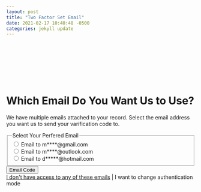 ```yaml
---
layout: post
title: "Two Factor Set Email"
date: 2021-02-17 10:40:48 -0500
categories: jekyll update
---
```


<div class="bg_acc flex justify_center texture_dust m-b_5">
<div class="b_n3 bg_primary br_3 br_circle br_solid br_white-9 flex_none m-b_n5 m-t_5 m-x_auto p_3 shadow_overlap-light c_white " style="width:100px;height:100px;align-content: center;justify-content: center;display: grid;">
<i class="fas fa-envelope font_8 c_white"></i>
</div>
</div>
<div class="m_auto max-w_30 p-y_5">
<div class="reading-reading-typography">
<h1>Which Email Do You Want Us to Use?</h1>
<p>We have multiple emails attached to your record.  Select the email address you want us to send your varification code to.</p>
<fieldset class="question font_ui br_none">
    <legend
            class="label-holder flex font-size_up font_medium p-y_2">
        <!----> <span class="flex_shrink">Select Your Perfered Email
        </span>
        <!----> <span
              class="required-holder flex_shrink font_n5"><i
               class="fas fa-asterisk c_warning vertical-align_top"></i></span>
    </legend>
    <div class="input-holder flex self_end">
        <div class="flex_auto flex_column">
            <div class="flex flex_auto m-b_3 m-t_2"><input name="uniqueRadio" id="radio_0" type="radio" required="required" class="flex_none font_3 lh_0 self_center" value="1">
                <label for="radio_0" class="block flex_auto m-b_0 p-l_3 text_left w_100">
                    Email to m****@gmail.com
                </label>
            </div>
            <div class="flex flex_auto m-b_3 m-t_2"><input name="uniqueRadio" id="radio_1" type="radio" required="required" class="flex_none font_3 lh_0 self_center" value="1">
                <label for="radio_1" class="block flex_auto m-b_0 p-l_3 text_left w_100">
                    Email to m****@outlook.com
                </label>
            </div>
            <div class="flex flex_auto m-b_3 m-t_2"><input name="uniqueRadio" id="radio_2" type="radio" required="required" class="flex_none font_3 lh_0 self_center" value="1">
                <label for="radio_2" class="block flex_auto m-b_0 p-l_3 text_left w_100">
                    Email to d*****@hotmail.com
                </label>
            </div>
        </div>
    </div>
    <div class="font-size_down">
    </div>
</fieldset>
<div class="text_center m-b_4">
    <button class="ease_out transition_1 f:outline_none text_center br_none inline-block w_auto font_medium p-y_3 lh_2 p-x_4 font_1 font_2:md  c_white h:c_white h:bg_primary-n2 br_primary-n3 bg_primary shadow_overlap-light br_radius" label="Log In"><span class="flex block justify_center">
        <i class="far fa-envelope p-r_3 lh_2"></i>
        <span>Email Code</span></span></button>
</div>
</div>
</div>
<div class="br-t_1 br_solid br_black-3 bg_black-1 text_center p_3 m-t_auto shadow_n1"><a href="" class="link c_primary">I don't have access to any of these emails</a> | <a class="link c_primary-n1">I want to change authentication mode</a></div>





